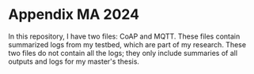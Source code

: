 # Appendix MA 2024

In this repository, I have two files: CoAP and MQTT. These files contain summarized logs from my testbed, which are part of my research. These two files do not contain all the logs; they only include summaries of all outputs and logs for my master's thesis.
